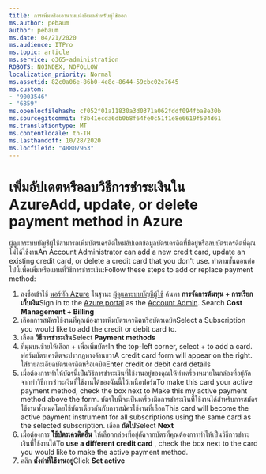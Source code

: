 ```yaml
---
title: การเพิ่มหรือเอานามแฝงอีเมลสำหรับผู้ใช้ออก
ms.author: pebaum
author: pebaum
ms.date: 04/21/2020
ms.audience: ITPro
ms.topic: article
ms.service: o365-administration
ROBOTS: NOINDEX, NOFOLLOW
localization_priority: Normal
ms.assetid: 82c0a06e-86b0-4e8c-8644-59cbc02e7645
ms.custom:
- "9003546"
- "6859"
ms.openlocfilehash: cf052f01a11830a3d0371a062fddf094fba8e30b
ms.sourcegitcommit: f8b41ecda6db0b8f64fe0c51f1e8e6619f504d61
ms.translationtype: MT
ms.contentlocale: th-TH
ms.lasthandoff: 10/28/2020
ms.locfileid: "48807963"
---
```

# <a name="add-update-or-delete-payment-method-in-azure"></a><span data-ttu-id="88342-102">เพิ่มอัปเดตหรือลบวิธีการชำระเงินใน Azure</span><span class="sxs-lookup"><span data-stu-id="88342-102">Add, update, or delete payment method in Azure</span></span>

<span data-ttu-id="88342-103">ผู้ดูแลระบบบัญชีผู้ใช้สามารถเพิ่มบัตรเครดิตใหม่อัปเดตข้อมูลบัตรเครดิตที่มีอยู่หรือลบบัตรเครดิตที่คุณไม่ได้ใช้งาน</span><span class="sxs-lookup"><span data-stu-id="88342-103">An Account Administrator can add a new credit card, update an existing credit card, or delete a credit card that you don't use.</span></span> <span data-ttu-id="88342-104">ทำตามขั้นตอนต่อไปนี้เพื่อเพิ่มหรือแทนที่วิธีการชำระเงิน:</span><span class="sxs-lookup"><span data-stu-id="88342-104">Follow these steps to add or replace payment method:</span></span>

1. <span data-ttu-id="88342-105">ลงชื่อเข้าใช้ [พอร์ทัล Azure](https://portal.azure.com/) ในฐานะ [ผู้ดูแลระบบบัญชีผู้ใช้](https://docs.microsoft.com/azure/billing/billing-subscription-transfer?WT.mc_id=Portal-Microsoft_Azure_Support#whoisaa) ค้นหา **การจัดการต้นทุน + การเรียกเก็บเงิน**</span><span class="sxs-lookup"><span data-stu-id="88342-105">Sign in to the [Azure portal](https://portal.azure.com/) as the [Account Admin](https://docs.microsoft.com/azure/billing/billing-subscription-transfer?WT.mc_id=Portal-Microsoft_Azure_Support#whoisaa). Search **Cost Management + Billing**</span></span>
2. <span data-ttu-id="88342-106">เลือกการสมัครใช้งานที่คุณต้องการเพิ่มบัตรเครดิตหรือบัตรเดบิต</span><span class="sxs-lookup"><span data-stu-id="88342-106">Select a Subscription you would like to add the credit or debit card to.</span></span>
3. <span data-ttu-id="88342-107">เลือก **วิธีการชำระเงิน**</span><span class="sxs-lookup"><span data-stu-id="88342-107">Select **Payment methods**</span></span>
4. <span data-ttu-id="88342-108">ที่มุมบนซ้ายให้เลือก + เพื่อเพิ่มบัตร</span><span class="sxs-lookup"><span data-stu-id="88342-108">In the top-left corner, select + to add a card.</span></span> <span data-ttu-id="88342-109">ฟอร์มบัตรเครดิตจะปรากฏทางด้านขวา</span><span class="sxs-lookup"><span data-stu-id="88342-109">A credit card form will appear on the right.</span></span> <span data-ttu-id="88342-110">ใส่รายละเอียดบัตรเครดิตหรือเดบิต</span><span class="sxs-lookup"><span data-stu-id="88342-110">Enter credit or debit card details</span></span>
5. <span data-ttu-id="88342-111">เมื่อต้องการทำให้บัตรนี้เป็นวิธีการชำระเงินที่ใช้งานอยู่ของคุณให้ทำเครื่องหมายในกล่องที่อยู่ถัดจากทำวิธีการชำระเงินที่ใช้งานได้ของฉันนี้ไว้เหนือฟอร์ม</span><span class="sxs-lookup"><span data-stu-id="88342-111">To make this card your active payment method, check the box next to Make this my active payment method above the form.</span></span> <span data-ttu-id="88342-112">บัตรใบนี้จะเป็นเครื่องมือการชำระเงินที่ใช้งานได้สำหรับการสมัครใช้งานทั้งหมดโดยใช้บัตรเดียวกันกับการสมัครใช้งานที่เลือก</span><span class="sxs-lookup"><span data-stu-id="88342-112">This card will become the active payment instrument for all subscriptions using the same card as the selected subscription.</span></span> <span data-ttu-id="88342-113">เลือก **ถัดไป**</span><span class="sxs-lookup"><span data-stu-id="88342-113">Select **Next**</span></span>
6. <span data-ttu-id="88342-114">เมื่อต้องการ **ใช้บัตรเครดิตอื่น** ให้เลือกกล่องที่อยู่ถัดจากบัตรที่คุณต้องการทำให้เป็นวิธีการชำระเงินที่ใช้งานได้</span><span class="sxs-lookup"><span data-stu-id="88342-114">To **use a different credit card** , check the box next to the card you would like to make the active payment method.</span></span>
7. <span data-ttu-id="88342-115">คลิก **ตั้งค่าที่ใช้งานอยู่**</span><span class="sxs-lookup"><span data-stu-id="88342-115">Click **Set active**</span></span>
